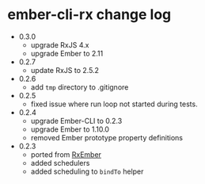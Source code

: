 # ember-cli-rx change log

- 0.3.0
  - upgrade RxJS 4.x
  - upgrade Ember to 2.11
- 0.2.7
  - update RxJS to 2.5.2
- 0.2.6
  - add `tmp` directory to .gitignore
- 0.2.5
  - fixed issue where run loop not started during tests.
- 0.2.4
  - upgrade Ember-CLI to 0.2.3
  - upgrade Ember to 1.10.0
  - removed Ember prototype property definitions
- 0.2.3
  - ported from [RxEmber](https://github.com/blesh/RxEmber)
  - added schedulers
  - added scheduling to `bindTo` helper
